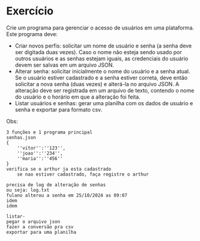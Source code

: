 # Exercício

Crie um programa para gerenciar o acesso de usuários em uma plataforma. Este programa deve:
* Criar novos perfis: solicitar um nome de usuário e senha (a senha deve ser digitada duas vezes). Caso o nome não esteja sendo usado por outros usuários e as senhas estejam iguais, as credenciais do usuário devem ser salvas em um arquivo JSON. 
* Alterar senha: solicitar inicialmente o nome do usuário e a senha atual. Se o usuário estiver cadastrado e a senha estiver correta, deve então solicitar a nova senha (duas vezes) e alterá-la no arquivo JSON. A alteração deve ser registrada em um arquivo de texto, contendo o nome do usuário e o horário em que a alteração foi feita.
* Listar usuários e senhas: gerar uma planilha com os dados de usuário e senha e exportar para formato csv.

Obs:
~~~
3 funções e 1 programa principal
senhas.json
{
    ''vitor'':''123'',
    ''joao'':''234'',
    ''maria'':''456''
}
verifica se o arthur ja esta cadastrado
    se nao estiver cadastrado, faça registre o arthur

precisa de log de alteração de senhas
ou seja: log.txt
fulano alterou a senha em 25/10/2024 as 09:07
idem 
idem

listar-
pegar o arquivo json
fazer a conversão pra csv
exportar para uma planilha
~~~